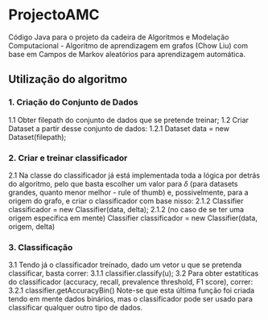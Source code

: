 # ProjectoAMC
Código Java para o projeto da cadeira de Algoritmos e Modelação Computacional - Algoritmo de aprendizagem em grafos (Chow Liu) com base em Campos de Markov aleatórios para aprendizagem automática.

## Utilização do algoritmo
### 1. Criação do Conjunto de Dados
1.1 Obter filepath do conjunto de dados que se pretende treinar;
1.2 Criar Dataset a partir desse conjunto de dados: 
    1.2.1 Dataset data = new Dataset(filepath);

### 2. Criar e treinar classificador
2.1 Na classe do classificador já está implementada toda a lógica por detrás do algoritmo, pelo que basta escolher um valor para $\delta$ (para datasets grandes, quanto menor melhor - rule of thumb) e, possivelmente, para a origem do grafo, e criar o classificador com base nisso:
    2.1.2 Classifier classificador = new Classifier(data, delta);
    2.1.2 (no caso de se ter uma origem específica em mente) Classifier classificador = new Classifier(data, origem, delta)

### 3. Classificação
3.1 Tendo já o classificador treinado, dado um vetor u que se pretenda classificar, basta correr:
    3.1.1 classifier.classify(u);
3.2 Para obter estatíticas do classificador (accuracy, recall, prevalence threshold, F1 score), correr:
    3.2.1 classifier.getAccuracyBin()
    Note-se que esta última função foi criada tendo em mente dados binários, mas o classificador pode ser usado para classificar qualquer outro tipo de dados.
